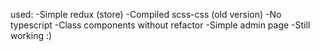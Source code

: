 used: 
  -Simple redux (store)
  -Compiled scss-css (old version)
  -No typescript
  -Class components without refactor
  -Simple admin page
  -Still working :)
